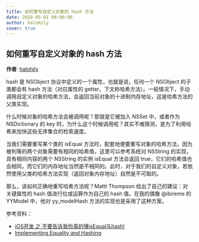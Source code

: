 ```yaml
---
title: 如何重写自定义对象的 hash 方法
date: 2018-05-01 00:00:00
author: halohily
cover: true
---
```


如何重写自定义对象的 hash 方法
--------
**作者**: [halohily](https://weibo.com/halohily)

hash 是 NSObject 协议中定义的一个属性，也就是说，任何一个 NSObject 的子类都会有 hash 方法（对应属性的 getter，下文称哈希方法）。一般情况下，手动调用自定义对象的哈希方法，会返回当前对象的十进制内存地址，这是哈希方法的父类实现。

什么时候对象的哈希方法会被调用呢？那就是它被加入 NSSet 中，或者作为 NSDictionary 的 key 时。为什么这个时候调用呢？其实不难猜测，是为了利用哈希来加快这些无序集合的检索速度。

当我们需要重写某个类的 isEqual 方法时，配套地便要重写对象的哈希方法，因为被判等的两个对象需要有相同的哈希值，这里可以参考系统对 NSString 的实现，具有相同内容的两个 NSString 的实例 isEqual 方法会返回 true，它们的哈希值也会相同，而它们的内存地址当然是不相同的。此时，对于我们的自定义对象，若依然使用父类的哈希方法实现（返回对象内存地址）自然是不可取的。

那么，该如何正确地重写哈希方法呢？Mattt Thompson 给出了自己的建议：对关键属性的 hash 值进行位或运算作为自己的 hash 值。在我的偶像 @ibireme 的 YYModel 中，他对 yy_modelHash 方法的实现也是采用了这种方案。

参考资料：

- [iOS开发 之 不要告诉我你真的懂isEqual与hash!](https://www.jianshu.com/p/915356e280fc)
- [Implementing Equality and Hashing](https://www.mikeash.com/pyblog/friday-qa-2010-06-18-implementing-equality-and-hashing.html)